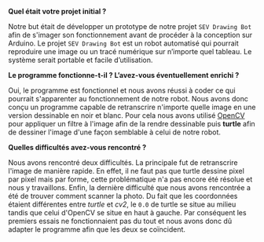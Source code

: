 **Quel était votre projet initial ?**

Notre but était de développer un prototype de notre projet `SEV Drawing Bot` afin de s'imager son fonctionnement avant de procéder à la conception sur Arduino. Le projet `SEV Drawing Bot` est un robot automatisé qui pourrait reproduire une image ou un tracé numérique sur n’importe quel tableau. Le système serait portable et facile d’utilisation.


**Le programme fonctionne-t-il ? L’avez-vous éventuellement enrichi ?**

Oui, le programme est fonctionnel et nous avons réussi à coder ce qui pourrait s'apparenter au fonctionnement de notre robot. Nous avons donc conçu un programme capable de retranscrire n'importe quelle image en une version dessinable en noir et blanc. Pour cela nous avons utilisé [OpenCV](https://opencv.org) pour appliquer un filtre à l'image afin de la rendre dessinable puis **turtle** afin de dessiner l'image d'une façon semblable à celui de notre robot.


**Quelles difficultés avez-vous rencontré ?**

Nous avons rencontré deux difficultés. La principale fut de retranscrire l'image de manière rapide. En effet, il ne faut pas que turtle dessine pixel par pixel mais par forme, cette problématique n'a pas encore été résolue et nous y travaillons. Enfin, la dernière difficulté que nous avons rencontrée a été de trouver comment scanner la photo.  Du fait que les coordonnées étaient différentes entre *turtle* et *cv2*, le `0.0` de turtle se situe au milieu tandis que celui d'OpenCV se situe en haut à gauche. Par conséquent les premiers essais ne fonctionnaient pas du tout et nous avons donc dû adapter le programme afin que les deux se coïncident.

